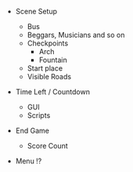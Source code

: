 - Scene Setup
	- Bus
    - Beggars, Musicians and so on
	- Checkpoints
		- Arch
		- Fountain
	- Start place
	- Visible Roads
- Time Left / Countdown
	- GUI
	- Scripts
- End Game
    - Score Count


- Menu !?
